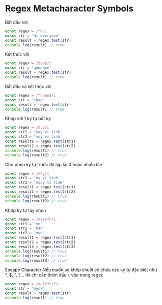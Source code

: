 # Regex Metacharacter Symbols

Bắt đầu với

```javascript
const regex = /^h/i
const str = 'Hi everyone'
const result = regex.test(str)
console.log(result) // true
```

Kết thúc với

```javascript
const regex = /bye$/i
const str = 'goodbye'
const result = regex.test(str)
console.log(result) // true
```

Bắt đầu và kết thúc với

```javascript
const regex = /^chao$/i
const str = 'chao'
const result = regex.test(str)
console.log(result) // true
```

Khớp với 1 ký tự bất kỳ

```javascript
const regex = /m.y/i
const str1 = 'may vi tinh'
const str2 = 'mey vi tinh'
const result1 = regex.test(str1)
const result2 = regex.test(str2)
console.log(result1) // true
console.log(result2) // true
```

Cho phép ký tự trước đó lặp lại 0 hoặc nhiều lần

```javascript
const regex = /m*y/i
const str1 = 'my vi tinh'
const str2 = 'moay vi tinh'
const result1 = regex.test(str1)
const result2 = regex.test(str2)
console.log(result1) // true
console.log(result2) // true
```

Khớp ký tự tùy chọn

```javascript
const regex = /ma?y?n/i
const str1 = 'mn'
const str2 = 'man'
const str2 = 'myn'
const result1 = regex.test(str1)
const result2 = regex.test(str2)
const result3 = regex.test(str3)
console.log(result1) // true
console.log(result2) // true
console.log(result3) // true
```

Escape Character
Nếu muốn so khớp chuỗi có chứa các ký tự đặc biệt như \*, $, ^, ?... thì chỉ cần thêm dấu `\` vào trong regex

```javascript
const regex = /ma?y?n\?/i
const str = 'myn?'
const result = regex.test(str)
console.log(result) // true
```
